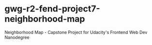 # gwg-r2-fend-project7-neighborhood-map
Neighborhood Map - Capstone Project for Udacity's Frontend Web Dev Nanodegree
